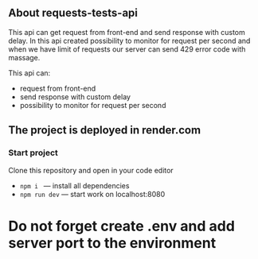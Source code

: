 ## About requests-tests-api

This api can get request from front-end and send response with custom delay. In this api created possibility to monitor for request per second and when we have limit of requests our server can send 429 error code with massage.

This api can:

- request from front-end
- send response with custom delay
- possibility to monitor for request per second

## The project is deployed in render.com

### Start project

Clone this repository and open in your code editor

- `npm i ` &mdash; install all dependencies
- `npm run dev` &mdash; start work on localhost:8080

# Do not forget create .env and add server port to the environment
